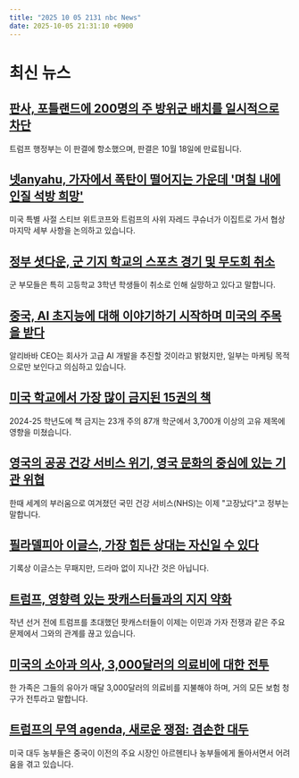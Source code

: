 ```yaml
---
title: "2025 10 05 2131 nbc News"
date: 2025-10-05 21:31:10 +0900
---
```


# 최신 뉴스

## [판사, 포틀랜드에 200명의 주 방위군 배치를 일시적으로 차단](https://www.nbcnews.com/politics/trump-administration/judge-temporarily-blocks-use-national-guard-portland-rcna235664)  
트럼프 행정부는 이 판결에 항소했으며, 판결은 10월 18일에 만료됩니다. 

## [넷anyahu, 가자에서 폭탄이 떨어지는 가운데 '며칠 내에 인질 석방 희망'](https://www.nbcnews.com/world/gaza/gaza-ceasefire-deal-israel-hamas-trump-netanyahu-kushner-rcna235680)  
미국 특별 사절 스티브 위트코프와 트럼프의 사위 자레드 쿠슈너가 이집트로 가서 협상 마지막 세부 사항을 논의하고 있습니다. 

## [정부 셧다운, 군 기지 학교의 스포츠 경기 및 무도회 취소](https://www.nbcnews.com/news/us-news/shutdown-cancels-sports-games-dances-students-military-base-schools-rcna235545)  
군 부모들은 특히 고등학교 3학년 학생들이 취소로 인해 실망하고 있다고 말합니다. 

## [중국, AI 초지능에 대해 이야기하기 시작하며 미국의 주목을 받다](https://www.nbcnews.com/tech/tech-news/china-starting-talk-ai-superintelligence-us-are-taking-notice-rcna234675)  
알리바바 CEO는 회사가 고급 AI 개발을 추진할 것이라고 밝혔지만, 일부는 마케팅 목적으로만 보인다고 의심하고 있습니다. 

## [미국 학교에서 가장 많이 금지된 15권의 책](https://www.nbcnews.com/nbc-out/out-news/15-banned-books-us-schools-rcna235157)  
2024-25 학년도에 책 금지는 23개 주의 87개 학군에서 3,700개 이상의 고유 제목에 영향을 미쳤습니다. 

## [영국의 공공 건강 서비스 위기, 영국 문화의 중심에 있는 기관 위협](https://www.nbcnews.com/world/europe/uks-public-health-service-crisis-threatening-institution-heart-british-rcna228773)  
한때 세계의 부러움으로 여겨졌던 국민 건강 서비스(NHS)는 이제 "고장났다"고 정부는 말합니다. 

## [필라델피아 이글스, 가장 힘든 상대는 자신일 수 있다](https://www.nbcnews.com/sports/nfl/far-philadelphia-eagles-toughest-opponent-rcna235324)  
기록상 이글스는 무패지만, 드라마 없이 지나간 것은 아닙니다. 

## [트럼프, 영향력 있는 팟캐스터들과의 지지 약화](https://www.nbcnews.com/politics/donald-trump/trump-support-influential-podcasters-waning-rcna233437)  
작년 선거 전에 트럼프를 초대했던 팟캐스터들이 이제는 이민과 가자 전쟁과 같은 주요 문제에서 그와의 관계를 끊고 있습니다. 

## [미국의 소아과 의사, 3,000달러의 의료비에 대한 전투](https://www.nbcnews.com/health/kids-health/toddlers-medical-expenses-can-hit-3000-month-family-says-nearly-every-rcna226266)  
한 가족은 그들의 유아가 매달 3,000달러의 의료비를 지불해야 하며, 거의 모든 보험 청구가 전투라고 말합니다. 

## [트럼프의 무역 agenda, 새로운 쟁점: 겸손한 대두](https://www.nbcnews.com/business/economy/trump-trade-argentina-china-soybeans-rcna235257)  
미국 대두 농부들은 중국이 이전의 주요 시장인 아르헨티나 농부들에게 돌아서면서 어려움을 겪고 있습니다.